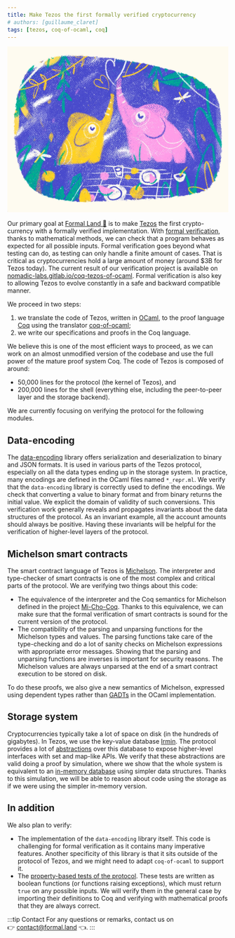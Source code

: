 ```yaml
---
title: Make Tezos the first formally verified cryptocurrency
# authors: [guillaume_claret]
tags: [tezos, coq-of-ocaml, coq]
---
```


![Elephants](elephants-elmira-gokoryan.webp)

Our primary goal at [Formal&nbsp;Land&nbsp;🌲](https://formal.land/) is to make [Tezos](https://tezos.com/) the first crypto-currency with a formally verified implementation. With [formal verification](https://en.wikipedia.org/wiki/Formal_verification), thanks to mathematical methods, we can check that a program behaves as expected for all possible inputs. Formal verification goes beyond what testing can do, as testing can only handle a finite amount of cases. That is critical as cryptocurrencies hold a large amount of money (around $3B for Tezos today). The current result of our verification project is available on [nomadic-labs.gitlab.io/coq-tezos-of-ocaml](https://formal-land.gitlab.io/coq-tezos-of-ocaml/). Formal verification is also key to allowing Tezos to evolve constantly in a safe and backward compatible manner.

<!-- truncate -->

We proceed in two steps:
1. we translate the code of Tezos, written in [OCaml](https://ocaml.org/), to the proof language [Coq](https://coq.inria.fr/) using the translator [coq-of-ocaml](https://github.com/foobar-land/coq-of-ocaml);
2. we write our specifications and proofs in the Coq language.

We believe this is one of the most efficient ways to proceed, as we can work on an almost unmodified version of the codebase and use the full power of the mature proof system Coq. The code of Tezos is composed of around:
* 50,000 lines for the protocol (the kernel of Tezos), and
* 200,000 lines for the shell (everything else, including the peer-to-peer layer and the storage backend).

We are currently focusing on verifying the protocol for the following modules.

## Data-encoding
The [data-encoding](https://gitlab.com/nomadic-labs/data-encoding) library offers serialization and deserialization to binary and JSON formats. It is used in various parts of the Tezos protocol, especially on all the data types ending up in the storage system. In practice, many encodings are defined in the OCaml files named `*_repr.ml`. We verify that the `data-encoding` library is correctly used to define the encodings. We check that converting a value to binary format and from binary returns the initial value. We explicit the domain of validity of such conversions. This verification work generally reveals and propagates invariants about the data structures of the protocol. As an invariant example, all the account amounts should always be positive. Having these invariants will be helpful for the verification of higher-level layers of the protocol.

## Michelson smart contracts
The smart contract language of Tezos is [Michelson](https://tezos.gitlab.io/active/michelson.html). The interpreter and type-checker of smart contracts is one of the most complex and critical parts of the protocol. We are verifying two things about this code:
* The equivalence of the interpreter and the Coq semantics for Michelson defined in the project [Mi-Cho-Coq](https://gitlab.com/nomadic-labs/mi-cho-coq). Thanks to this equivalence, we can make sure that the formal verification of smart contracts is sound for the current version of the protocol.
* The compatibility of the parsing and unparsing functions for the Michelson types and values. The parsing functions take care of the type-checking and do a lot of sanity checks on Michelson expressions with appropriate error messages. Showing that the parsing and unparsing functions are inverses is important for security reasons. The Michelson values are always unparsed at the end of a smart contract execution to be stored on disk.

To do these proofs, we also give a new semantics of Michelson, expressed using dependent types rather than [GADTs](https://ocaml.org/manual/gadts-tutorial.html) in the OCaml implementation.

## Storage system
Cryptocurrencies typically take a lot of space on disk (in the hundreds of gigabytes). In Tezos, we use the key-value database [Irmin](https://irmin.org/). The protocol provides a lot of [abstractions](https://gitlab.com/tezos/tezos/-/blob/master/src/proto_alpha/lib_protocol/storage_functors.ml) over this database to expose higher-level interfaces with set and map-like APIs. We verify that these abstractions are valid doing a proof by simulation, where we show that the whole system is equivalent to an [in-memory database](https://en.wikipedia.org/wiki/In-memory_database) using simpler data structures. Thanks to this simulation, we will be able to reason about code using the storage as if we were using the simpler in-memory version.

## In addition
We also plan to verify:
* The implementation of the `data-encoding` library itself. This code is challenging for formal verification as it contains many imperative features. Another specificity of this library is that it sits outside of the protocol of Tezos, and we might need to adapt `coq-of-ocaml` to support it.
* The [property-based tests of the protocol](https://gitlab.com/tezos/tezos/-/tree/master/src/proto_alpha/lib_protocol/test/pbt). These tests are written as boolean functions (or functions raising exceptions), which must return `true` on any possible inputs. We will verify them in the general case by importing their definitions to Coq and verifying with mathematical proofs that they are always correct.

:::tip Contact
For any questions or remarks, contact us on 👉&nbsp;[&#099;&#111;&#110;&#116;&#097;&#099;&#116;&#064;formal&#046;&#108;&#097;&#110;&#100;](mailto:&#099;&#111;&#110;&#116;&#097;&#099;&#116;&#064;formal&#046;&#108;&#097;&#110;&#100;)&nbsp;👈.
:::
